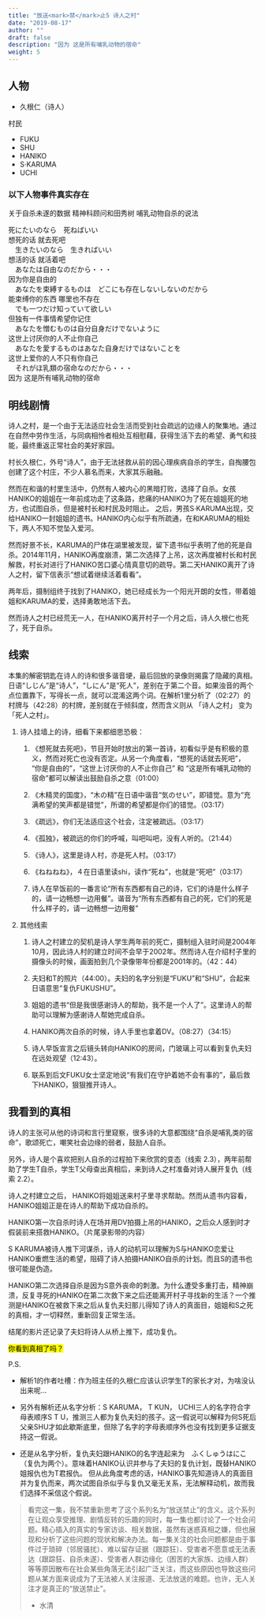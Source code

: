 ```yaml
---
title: "放送<mark>禁</mark>止5 诗人之村"
date: "2019-08-17"
author: ""
draft: false
description: "因为 这是所有哺乳动物的宿命"
weight: 5
---
```






## 人物

- 久根仁（诗人）

村民

- FUKU  
- SHU  
- HANIKO  
- S·KARUMA  
- UCHI  

### 以下人物事件真实存在

关于自杀未遂的数据  精神科顾问和田秀树  哺乳动物自杀的说法

>   
  死にたいのなら　死ねばいい  
想死的话        就去死吧  
　生きたいのなら　生きればいい  
想活的话        就活着吧  
　あなたは自由なのだから・・・  
因为你是自由的  
　あなたを束縛するものは　どこにも存在しないしないのだから  
能束缚你的东西          哪里也不存在  
　でも一つだけ知っていて欲しい  
但独有一件事情希望你记住  
　あなたを憎むものは自分自身だけでないように  
这世上讨厌你的人不止你自己  
　あなたを愛するものはあなた自身だけではないことを  
这世上爱你的人不只有你自己  
　それがほ乳類の宿命なのだから・・・  
因为 这是所有哺乳动物的宿命  

    
## 明线剧情

诗人之村，是一个由于无法适应社会生活而受到社会疏远的边缘人的聚集地。通过在自然中劳作生活，与同病相怜者相处互相慰藉，获得生活下去的希望、勇气和技能，最终重返正常社会的美好家园。

村长久根仁，外号“诗人”，由于无法拯救从前的因心理疾病自杀的学生，自掏腰包创建了这个村庄，不少人慕名而来，大家其乐融融。

然而在和谐的村里生活中，仍然有人被内心的黑暗打败，选择了自杀。女孩HANIKO的姐姐在一年前成功走了这条路，悲痛的HANIKO为了死在姐姐死的地方，也试图自杀，但是被村长和村民及时阻止。 之后，男孩S·KARUMA出现，交给HANIKO一封姐姐的遗书。HANIKO内心似乎有所疏通，在和KARUMA的相处下，两人不知不觉坠入爱河。

然而好景不长，KARUMA的尸体在湖里被发现，留下遗书似乎表明了他的死是自杀。2014年11月，HANIKO再度崩溃，第二次选择了上吊，这次再度被村长和村民解救，村长对进行了HANIKO苦口婆心情真意切的疏导。第二天HANIKO离开了诗人之村，留下信表示“想试着继续活着看看”。

两年后，摄制组终于找到了HANIKO，她已经成长为一个阳光开朗的女性，带着姐姐和KARUMA的爱，选择勇敢地活下去。

然而诗人之村已经荒无一人，在HANIKO离开村子一个月之后，诗人久根仁也死了，死于自杀。

## 线索

本集的解密钥匙在诗人的诗和很多谐音埂，最后回放的录像则揭露了隐藏的真相。日语“しじん”是“诗人”，“しにん”是“死人”，差别在于第二个音。如果浊音的两个点位置靠下，写得长一点，就可以混淆这两个词。在解析1里分析了（02:27）的村牌与（42:28）的村牌，差别就在于倾斜度，然而含义则从 「诗人之村」 变为 「死人之村」。

1. 诗人挂墙上的诗，细看下来都细思恐极：

    1. 《想死就去死吧》，节目开始时放出的第一首诗，初看似乎是有积极的意义，然而对死亡也没有否定。从另一个角度看，“想死的话就去死吧”， “你是自由的”，“这世上讨厌你的人不止你自己” 和 “这是所有哺乳动物的宿命”都可以解读出鼓励自杀之意（01:00）

    2. 《木精灵的国度》，“木の精”在日语中谐音“気のせい”，即错觉。意为“充满希望的笑声都是错觉”，所谓的希望都是你们的错觉。（03:17）

    3. 《疏远》，你们无法适应这个社会，注定被疏远。（03:17）

    4. 《孤独》，被疏远的你们的呼喊，叫吧叫吧，没有人听的。（21:44）

    5. 《诗人》，这里是诗人村，亦是死人村。（03:17）

    6. 《ねねねね》，４在日语里读shi，读作“死ね”，也就是“死吧”（03:17）

    7. 诗人在早饭前的一番言论“所有东西都有自己的诗，它们的诗是什么样子的，请一边畅想一边用餐”。谐音为“所有东西都有自己的死，它们的死是什么样子的，请一边畅想一边用餐”

2. 其他线索

    1. 诗人之村建立的契机是诗人学生两年前的死亡，摄制组入驻时间是2004年10月，因此诗人村的建立时间不会早于2002年。然而诗人在介绍村子里的摄像头的时候，画面拍到几个录像带年份都是2001年的。（42：44）

    2. 夫妇和T的照片（44:00）。夫妇的名字分别是“FUKU”和“SHU”，合起来日语意思“复仇FUKUSHU”。

    3. 姐姐的遗书“但是我很感谢诗人的帮助，我不是一个人了”。这里诗人的帮助可以理解为感谢诗人帮她完成自杀。

    4. HANIKO两次自杀的时候，诗人手里也拿着DV。（08:27）（34:15）

    5. 诗人早饭宣言之后镜头转向HANIKO的房间，门玻璃上可以看到复仇夫妇在远处观望（12:43）。

    6. 联系到后文FUKU女士坚定地说“有我们在守护着她不会有事的”，最后救下HANIKO，狠狠推开诗人。

## 我看到的真相

诗人的主张可从他的诗词和言行里窥察，很多诗的大意都围绕“自杀是哺乳类的宿命”，歌颂死亡，嘲笑社会边缘的弱者，鼓励人自杀。

另外，诗人是个喜欢把别人自杀的过程拍下来欣赏的变态（线索 2.3），两年前帮助了学生T自杀，学生T父母查出真相后，来到诗人之村准备对诗人展开复仇（线索 2.2）。

诗人之村建立之后， HANIKO将姐姐送来村子里寻求帮助。然而从遗书内容看，HANIKO姐姐正是在诗人的帮助下成功自杀的。

HANIKO第一次自杀时诗人在场并用DV拍摄上吊的HANIKO，之后众人感到时才假装前来搭救HANIKO。（片尾录影带的内容）

S KARUMA被诗人推下河谋杀，诗人的动机可以理解为S与HANIKO恋爱让HANIKO重燃生活的希望，阻碍了诗人拍摄HANIKO自杀的计划。而且S的遗书也很可能是伪造。

HANIKO第二次选择自杀是因为S意外丧命的刺激。为什么遭受多重打击，精神崩溃，反复寻死的HANIKO在第二次救下来之后还能离开村子寻找新的生活？一个推测是HANIKO在被救下来之后从复仇夫妇那儿得知了诗人的真面目，姐姐和S之死的真相，才一切释然，重新回复正常生活。

结尾的影片还记录了夫妇将诗人从桥上推下，成功复仇。

<mark>你看到真相了吗？</mark>


P.S. 

- 解析1的作者吐槽：作为班主任的久根仁应该认识学生T的家长才对，为啥没认出来呢…

- 另外有解析还从名字分析：S KARUMA， T KUN， UCHI三人的名字符合字母表顺序S T U，推测三人都为复仇夫妇的孩子。这一假说可以解释为何S死后父亲SHU才如此歇斯底里，但除了名字的字母表顺序外也没有找到更多证据支持这一假说。

- 还是从名字分析，复仇夫妇跟HANIKO的名字连起来为　ふくしゅうはにこ（复仇为两个）。意味着HANIKO认识并参与了夫妇的复仇计划，既替HANIKO姐报仇也为T君报仇。 但从此角度考虑的话，HANIKO事先知道诗人的真面目并为复仇而来，两次试图自杀似乎与复仇又毫无关系，无法解释动机，故而我们选择不采信这个假说。


> 看完这一集，我不禁重新思考了这个系列名为“放送禁止”的含义。这个系列在让观众享受推理、剧情反转的乐趣的同时，每一集也都讨论了一个社会问题。精心插入的真实的专家访谈、相关数据，虽然有迷惑真相之嫌，但也展现和分析了这些问题的现状和解决办法。每一集关注的社会问题都是由于事件过于琐碎（邻居骚扰）、难以留存证据（跟踪狂）、受害者不愿意或无法表达（跟踪狂、自杀未遂）、受害者人群边缘化（困苦的大家族、边缘人群）等等原因散布在社会某些角落无法引起广泛关注，而这些原因也导致这些问题从某方面来说成为了无法被人关注报道、无法放送的难题。也许，无人关注才是真正的“放送禁止”。
> - 水清
